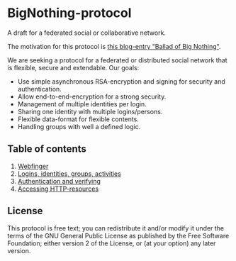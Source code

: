 BigNothing-protocol
===================

A draft for a federated social or collaborative network.

The motivation for this protocol is [this blog-entry "Ballad of Big Nothing"](http://distributedcode.wordpress.com/2014/02/26/ballad-of-big-nothing/).

We are seeking a protocol for a federated or distributed social network that is flexible, secure and extendable. Our goals:

* Use simple asynchronous RSA-encryption and signing for security and authentication.
* Allow end-to-end-encryption for a strong security.
* Management of multiple identities per login.
* Sharing one identity with multiple logins/persons.
* Flexible data-format for flexible contents.
* Handling groups with well a defined logic.

## Table of contents

1. [Webfinger](https://github.com/Krassmus/BigNothing-protocol/blob/master/webfinger.md)
2. [Logins, identities, groups, activities](https://github.com/Krassmus/BigNothing-protocol/blob/master/logins_identities_groups_activities.md)
3. [Authentication and verifying](https://github.com/Krassmus/BigNothing-protocol/blob/master/authentication.md)
4. [Accessing HTTP-resources](https://github.com/Krassmus/BigNothing-protocol/blob/master/authentication.md)

## License

This protocol is free text; you can redistribute it and/or modify it under the terms of the GNU General Public License as published by the Free Software Foundation; either version 2 of the License, or (at your option) any later version.